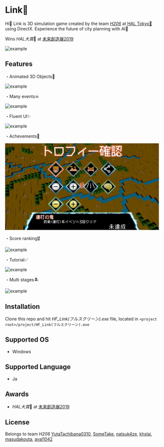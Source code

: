 # Link🏢

Hi👋 Link is 3D simulation game created by the team [_H206_](#license) at [HAL Tokyo🏫](https://www.hal.ac.jp/tokyo) using DirectX.
Experience the future of city planning with AI🤖

Wins *HAL大賞*🏅 at [未来創造展2019](https://www.hal.ac.jp/tokyo/campuslife/ms2019)
 
![example](https://github.com/natsuk4ze/link/blob/master/readme_assets/example.gif)

## Features

・Animated 3D Objects👏

![example](https://github.com/natsuk4ze/link/blob/master/readme_assets/mateorite.gif)

・Many events☠

![example](https://github.com/natsuk4ze/link/blob/master/readme_assets/atrantise.gif)

・Fluent UI✨

![example](https://github.com/natsuk4ze/link/blob/master/readme_assets/ui.gif)

・Achevements📛

![example](https://github.com/natsuk4ze/link/blob/master/readme_assets/achivements.gif)

・Score ranking🎖

![example](https://github.com/natsuk4ze/link/blob/master/readme_assets/score.gif)

・Tutorial✅

![example](https://github.com/natsuk4ze/link/blob/master/readme_assets/tutorial.gif)

・Multi stages🏝

![example](https://github.com/natsuk4ze/link/blob/master/readme_assets/stage.gif)

## Installation

Clone this repo and hit _HF_Link(フルスクリーン).exe_ file, located in
`<project root>/project/HF_Link(フルスクリーン).exe`

## Supported OS

* Windows

## Supported Language

* Ja

## Awards

* *HAL大賞*🏅 at [未来創造展2019](https://www.hal.ac.jp/tokyo/campuslife/ms2019)

## License

Belongs to team _H206_
[YutaTachibana0310](https://github.com/YutaTachibana0310), [SomeTake](https://github.com/SomeTake), [natsuk4ze](https://github.com/natsuk4ze), [khslai](https://github.com/khslai), [masudakouta](https://github.com/masudakouta), [aval1042](https://github.com/aval1042)
